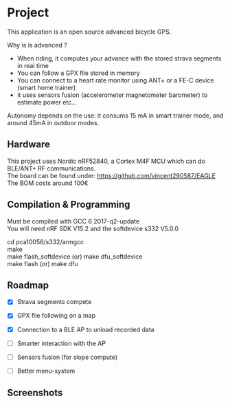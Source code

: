 # Project

This application is an open source advanced bicycle GPS.  

Why is is advanced ?  
* When riding, it computes your advance with the stored strava segments in real time
* You can follow a GPX file stored in memory
* You can connect to a heart rate monitor using ANT+ or a FE-C device (smart home trainer)
* it uses sensors fusion (accelerometer magnetometer barometer) to estimate power etc...

Autonomy depends on the use: it consums 15 mA in smart trainer mode, and around 45mA in outdoor modes.


## Hardware

This project uses Nordic nRF52840, a Cortex M4F MCU which can do BLE/ANT+ RF communications.  
The board can be found under: https://github.com/vincent290587/EAGLE  
The BOM costs around 100€


## Compilation & Programming

Must be compiled with GCC 6 2017-q2-update  
You will need nRF SDK V15.2 and the softdevice s332 V5.0.0

cd pca10056/s332/armgcc  
make  
make flash_softdevice (or) make dfu_softdevice  
make flash (or) make dfu  


## Roadmap

- [x] Strava segments compete
- [x] GPX file following on a map
- [x] Connection to a BLE AP to unload recorded data
- [ ] Smarter interaction with the AP
- [ ] Sensors fusion (for slope compute)
- [ ] Better menu-system


## Screenshots





